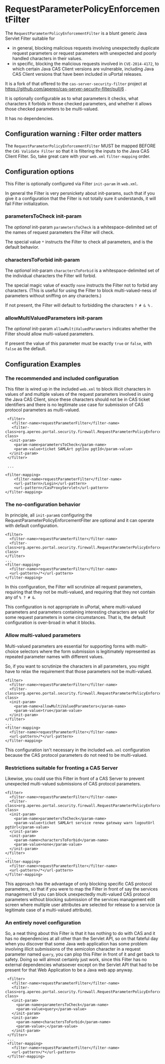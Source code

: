 RequestParameterPolicyEnforcementFilter
=======================================

The `RequestParameterPolicyEnforcementFilter` is a blunt generic Java Servlet Filter suitable for

 * in general, blocking malicious requests involving unexpectedly duplicate request parameters or request parameters with unexpected and poorly handled characters in their values.
 * in specific, blocking the malicious requests involved in `CVE-2014-4172`, to which certain Java CAS Client versions
are vulnerable, including Java CAS Client versions that have been included in uPortal releases.

It is a fork of that offered to the `cas-server-security-filter` project at https://github.com/apereo/cas-server-security-filter/pull/6 .

It is optionally configurable as to what parameters it checks, what characters it forbids in those checked parameters,
and whether it allows those checked parameters to be multi-valued.

It has no dependencies.

Configuration warning : Filter order matters
--------------------------------------------

The `RequestParameterPolicyEnforcementFilter` MUST be mapped BEFORE the `CAS Validate Filter` so that it is filtering
 the inputs to the Java CAS Client Filter.  So, take great care with your `web.xml` `filter-mapping` order.

Configuration options
---------------------

This Filter is optionally configured via Filter `init-param` in `web.xml`.

In general the Filter is very persnickety about init-params, such that if you give it a configuration that the Filter
 is not totally sure it understands, it will fail Filter initialization.

### parametersToCheck init-param


The _optional_ init-param `parametersToCheck` is a whitespace-delimited set of the names of request parameters the
Filter will check.

The special value `*` instructs the Filter to check all parameters, and is the default behavior.

### charactersToForbid init-param

The _optional_ init-param `charactersToForbid` is a whitespace-delimited set of the individual characters the Filter
will forbid.

The special magic value of exactly `none` instructs the Filter not to forbid any characters. (This is useful for
using the Filter to block multi-valued-ness of parameters without sniffing on any characters.)

If not present, the Filter will default to forbidding the characters `? # & %` .

### allowMultiValuedParameters init-param

The _optional_ init-param `allowMultiValuedParameters` indicates whether the Filter should allow multi-valued
parameters.

If present the value of this parameter must be exactly `true` or `false`, with `false` as the default.



Configuration Examples
----------------------

### The recommended and included configuration

This filter is wired up in the included `web.xml` to block illicit characters in values of and multiple values of the
 request parameters involved in using the Java CAS Client, since these characters should not be in CAS ticket
 identifiers and there is no legitimate use case for submission of CAS protocol parameters as multi-valued.

     <filter>
       <filter-name>requestParameterFilter</filter-name>
       <filter-class>org.apereo.portal.security.firewall.RequestParameterPolicyEnforcementFilter</filter-class>
      <init-param>
        <param-name>parametersToCheck</param-name>
        <param-value>ticket SAMLArt pgtIou pgtId</param-value>
      </init-param>
     </filter>

     ...

    <filter-mapping>
        <filter-name>requestParameterFilter</filter-name>
        <url-pattern>/Login</url-pattern>
        <url-pattern>/CasProxyServlet</url-pattern>
    </filter-mapping>


### The no-configuration behavior

In principle, all `init-param`s configuring the RequestParameterPolicyEnforcementFilter are optional and it can operate with default configuration.

    <filter>
      <filter-name>requestParameterFilter</filter-name>
      <filter-class>org.apereo.portal.security.firewall.RequestParameterPolicyEnforcementFilter</filter-class>
    </filter>
    ...
    <filter-mapping>
      <filter-name>requestParameterFilter</filter-name>
      <url-pattern>/*</url-pattern>
    </filter-mapping>

In this configuration, the Filter will scrutinize all request parameters, requiring that they not be multi-valued, and requiring that they not contain any of `% ? # &`.

This configuration is not appropriate in uPortal, where multi-valued parameters and parameters containing interesting characters are valid for some request parameters in some circumstances.  That is, the default configuration is over-broad in what it blocks.

### Allow multi-valued parameters

Multi-valued parameters are essential for supporting forms with multi-choice selectors where the form submission is
legitimately represented as repeated parameter names with different values.

So, if you want to scrutinize the characters in all parameters, you might have to relax the requirement that those
parameters not be multi-valued.

    <filter>
      <filter-name>requestParameterFilter</filter-name>
      <filter-class>org.apereo.portal.security.firewall.RequestParameterPolicyEnforcementFilter</filter-class>
      <init-param>
        <param-name>allowMultiValuedParameters</param-name>
        <param-value>true</param-value>
      </init-param>
    </filter>
    ...
    <filter-mapping>
      <filter-name>requestParameterFilter</filter-name>
      <url-pattern>/*</url-pattern>
    </filter-mapping>

This configuration isn't necessary in the included `web.xml` configuration because the CAS protocol parameters do not need to be multi-valued.


### Restrictions suitable for fronting a CAS Server

Likewise, you could use this Filter in front of a CAS Server to prevent unexpected multi-valued submissions of CAS
protocol parameters.

    <filter>
      <filter-name>requestParameterFilter</filter-name>
      <filter-class>org.apereo.portal.security.firewall.RequestParameterPolicyEnforcementFilter</filter-class>
      <init-param>
        <param-name>parametersToCheck</param-name>
        <param-value>ticket SAMLArt service renew gateway warn logoutUrl pgtUrl</param-value>
      </init-param>
      <init-param>
        <param-name>charactersToForbid</param-name>
        <param-value>none</param-value>
      </init-param>
    </filter>
    ...
    <filter-mapping>
      <filter-name>requestParameterFilter</filter-name>
      <url-pattern>/*</url-pattern>
    </filter-mapping>

This approach has the advantage of only blocking specific CAS protocol parameters,
so that if you were to map the Filter in front of say the services management UI you can block unexpectedly
multi-valued CAS protocol parameters without blocking submission of the services management edit screen where
multiple user attributes are selected for release to a service (a legitimate case of a multi-valued attribute).

### An entirely novel configuration

So, a neat thing about this Filter is that it has nothing to do with CAS and it has no dependencies at all other than the Servlet API, so on that fateful day when you discover that some Java web application has some problem involving illicit submissions of the semicolon character in a request parameter named `query`, you can plop this Filter in front of it and get back to safety.  Doing so will almost certainly just work, since this Filter has no external dependencies whatsoever except on the Servlet API that had to be present for that Web Application to be a Java web app anyway.


     <filter>
       <filter-name>requestParameterFilter</filter-name>
       <filter-class>org.apereo.portal.security.firewall.RequestParameterPolicyEnforcementFilter</filter-class>
       <init-param>
         <param-name>parametersToCheck</param-name>
         <param-value>query</param-value>
       </init-param>
       <init-param>
         <param-name>charactersToForbid</param-name>
         <param-value>;</param-value>
       </init-param>
     </filter>
     ...
     <filter-mapping>
       <filter-name>requestParameterFilter</filter-name>
       <url-pattern>/*</url-pattern>
     </filter-mapping>
